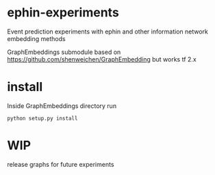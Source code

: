 # ephin-experiments
Event prediction experiments with ephin and other information network embedding methods

GraphEmbeddings submodule based on https://github.com/shenweichen/GraphEmbedding but works tf 2.x

# install
Inside GraphEmbeddings directory run
```
python setup.py install
```


# WIP
release graphs for future experiments